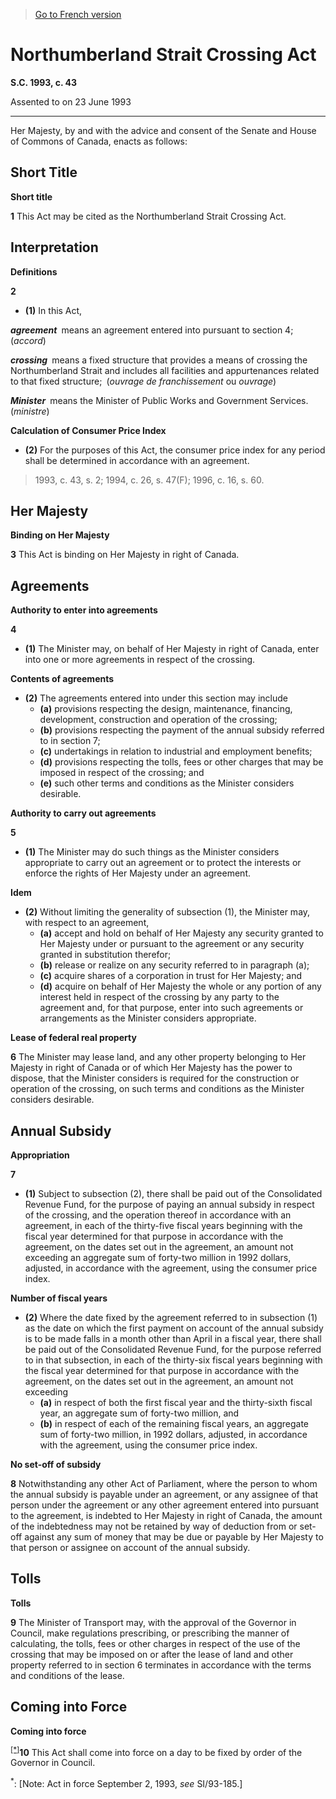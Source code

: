 > [Go to French version](/fr/Lois/Lois%20du%20Canada/1993/ch.%2043.md)

# Northumberland Strait Crossing Act

**S.C. 1993, c. 43**


Assented to on 23 June 1993

----------



Her Majesty, by and with the advice and consent of the Senate and House of Commons of Canada, enacts as follows:






## Short Title



**Short title**

**1** This Act may be cited as the Northumberland Strait Crossing Act.




## Interpretation



**Definitions**

**2** 

- **(1)** In this Act,

***agreement*** means an agreement entered into pursuant to section 4; (*accord*)

***crossing*** means a fixed structure that provides a means of crossing the Northumberland Strait and includes all facilities and appurtenances related to that fixed structure; (*ouvrage de franchissement* ou *ouvrage*)

***Minister*** means the Minister of Public Works and Government Services. (*ministre*)

**Calculation of Consumer Price Index**

- **(2)** For the purposes of this Act, the consumer price index for any period shall be determined in accordance with an agreement.
> 1993, c. 43, s. 2; 1994, c. 26, s. 47(F); 1996, c. 16, s. 60.





## Her Majesty



**Binding on Her Majesty**

**3** This Act is binding on Her Majesty in right of Canada.




## Agreements



**Authority to enter into agreements**

**4** 

- **(1)** The Minister may, on behalf of Her Majesty in right of Canada, enter into one or more agreements in respect of the crossing.

**Contents of agreements**

- **(2)** The agreements entered into under this section may include
	- **(a)** provisions respecting the design, maintenance, financing, development, construction and operation of the crossing;
	- **(b)** provisions respecting the payment of the annual subsidy referred to in section 7;
	- **(c)** undertakings in relation to industrial and employment benefits;
	- **(d)** provisions respecting the tolls, fees or other charges that may be imposed in respect of the crossing; and
	- **(e)** such other terms and conditions as the Minister considers desirable.




**Authority to carry out agreements**

**5** 

- **(1)** The Minister may do such things as the Minister considers appropriate to carry out an agreement or to protect the interests or enforce the rights of Her Majesty under an agreement.

**Idem**

- **(2)** Without limiting the generality of subsection (1), the Minister may, with respect to an agreement,
	- **(a)** accept and hold on behalf of Her Majesty any security granted to Her Majesty under or pursuant to the agreement or any security granted in substitution therefor;
	- **(b)** release or realize on any security referred to in paragraph (a);
	- **(c)** acquire shares of a corporation in trust for Her Majesty; and
	- **(d)** acquire on behalf of Her Majesty the whole or any portion of any interest held in respect of the crossing by any party to the agreement and, for that purpose, enter into such agreements or arrangements as the Minister considers appropriate.




**Lease of federal real property**

**6** The Minister may lease land, and any other property belonging to Her Majesty in right of Canada or of which Her Majesty has the power to dispose, that the Minister considers is required for the construction or operation of the crossing, on such terms and conditions as the Minister considers desirable.




## Annual Subsidy



**Appropriation**

**7** 

- **(1)** Subject to subsection (2), there shall be paid out of the Consolidated Revenue Fund, for the purpose of paying an annual subsidy in respect of the crossing, and the operation thereof in accordance with an agreement, in each of the thirty-five fiscal years beginning with the fiscal year determined for that purpose in accordance with the agreement, on the dates set out in the agreement, an amount not exceeding an aggregate sum of forty-two million in 1992 dollars, adjusted, in accordance with the agreement, using the consumer price index.

**Number of fiscal years**

- **(2)** Where the date fixed by the agreement referred to in subsection (1) as the date on which the first payment on account of the annual subsidy is to be made falls in a month other than April in a fiscal year, there shall be paid out of the Consolidated Revenue Fund, for the purpose referred to in that subsection, in each of the thirty-six fiscal years beginning with the fiscal year determined for that purpose in accordance with the agreement, on the dates set out in the agreement, an amount not exceeding
	- **(a)** in respect of both the first fiscal year and the thirty-sixth fiscal year, an aggregate sum of forty-two million, and
	- **(b)** in respect of each of the remaining fiscal years, an aggregate sum of forty-two million,
in 1992 dollars, adjusted, in accordance with the agreement, using the consumer price index.




**No set-off of subsidy**

**8** Notwithstanding any other Act of Parliament, where the person to whom the annual subsidy is payable under an agreement, or any assignee of that person under the agreement or any other agreement entered into pursuant to the agreement, is indebted to Her Majesty in right of Canada, the amount of the indebtedness may not be retained by way of deduction from or set-off against any sum of money that may be due or payable by Her Majesty to that person or assignee on account of the annual subsidy.




## Tolls



**Tolls**

**9** The Minister of Transport may, with the approval of the Governor in Council, make regulations prescribing, or prescribing the manner of calculating, the tolls, fees or other charges in respect of the use of the crossing that may be imposed on or after the lease of land and other property referred to in section 6 terminates in accordance with the terms and conditions of the lease.




## Coming into Force



**Coming into force**

<sup><a href='#N-26.5_en_1'>[*]</a></sup>**10** This Act shall come into force on a day to be fixed by order of the Governor in Council.

<a name='N-26.5_en_1'><sup>*</sup></a>: [Note: Act in force September 2, 1993, *see* SI/93-185.]<br />


